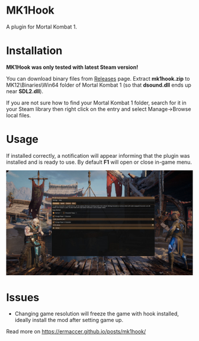 # MK1Hook
A plugin for Mortal Kombat 1.

# Installation

**MK1Hook was only tested with latest Steam version!**

You can download binary files from [Releases](https://github.com/ermaccer/MK1Hook/releases) page. Extract **mk1hook.zip**
to MK12\Binaries\Win64 folder of Mortal Kombat 1 (so that **dsound.dll** ends up near **SDL2.dll**).

If you are not sure how to find your Mortal Kombat 1 folder, search for it in your Steam library then right click on the entry and select Manage->Browse local files.

# Usage

If installed correctly, a notification will appear informing that the plugin was installed
and is ready to use. By default **F1** will open or close in-game menu.

![Preview](https://raw.githubusercontent.com/ermaccer/ermaccer.github.io/gh-pages/assets/mods/mk1/mk1hook/menu.jpg)


# Issues

- Changing game resolution will freeze the game with hook installed, ideally install the mod after setting game up.


Read more on https://ermaccer.github.io/posts/mk1hook/